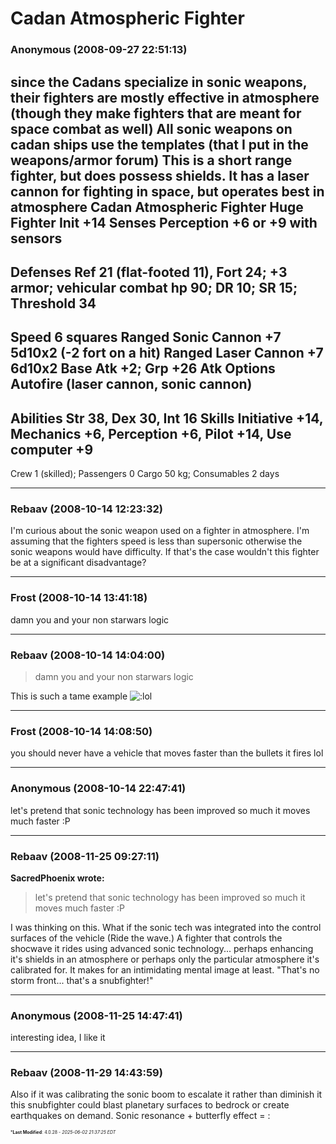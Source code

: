 # Cadan Atmospheric Fighter

### **Anonymous** (2008-09-27 22:51:13)

since the Cadans specialize in sonic weapons, their fighters are mostly effective in atmosphere (though they make fighters that are meant for space combat as well)
All sonic weapons on cadan ships use the templates (that I put in the weapons/armor forum)
This is a short range fighter, but does possess shields. It has a laser cannon for fighting in space, but operates best in atmosphere
Cadan Atmospheric Fighter
Huge Fighter
Init +14 Senses Perception +6 or +9 with sensors
----------------------------------------------------------------------------------------------
Defenses Ref 21 (flat-footed 11), Fort 24; +3 armor; vehicular combat
hp 90; DR 10; SR 15; Threshold 34
----------------------------------------------------------------------------------------------
Speed 6 squares
Ranged Sonic Cannon +7 5d10x2 (-2 fort on a hit)
Ranged Laser Cannon +7 6d10x2
Base Atk +2; Grp +26
Atk Options Autofire (laser cannon, sonic cannon)
----------------------------------------------------------------------------------------------
Abilities Str 38, Dex 30, Int 16
Skills Initiative +14, Mechanics +6, Perception +6, Pilot +14, Use computer +9
-----------------------------------------------------------------------------------------------
Crew 1 (skilled); Passengers 0
Cargo 50 kg; Consumables 2 days

---

### **Rebaav** (2008-10-14 12:23:32)

I'm curious about the sonic weapon used on a fighter in atmosphere. I'm assuming that the fighters speed is less than supersonic otherwise the sonic weapons would have difficulty. If that's the case wouldn't this fighter be at a significant disadvantage?

---

### **Frost** (2008-10-14 13:41:18)

damn you and your non starwars logic

---

### **Rebaav** (2008-10-14 14:04:00)

> damn you and your non starwars logic

This is such a tame example <!-- s:lol: -->![:lol](https://i.ibb.co/4wBjw6T4/icon-lol.gif)<!-- s:lol: -->

---

### **Frost** (2008-10-14 14:08:50)

you should never have a vehicle that moves faster than the bullets it fires lol

---

### **Anonymous** (2008-10-14 22:47:41)

let's pretend that sonic technology has been improved so much it moves much faster :P

---

### **Rebaav** (2008-11-25 09:27:11)

**SacredPhoenix wrote:**
> let&#39;s pretend that sonic technology has been improved so much it moves much faster :P

I was thinking on this. What if the sonic tech was integrated into the control surfaces of the vehicle (Ride the wave.) A fighter that controls the shocwave it rides using advanced sonic technology... perhaps enhancing it's shields in an atmosphere or perhaps only the particular atmosphere it's calibrated for. It makes for an intimidating mental image at least.
"That's no storm front... that's a snubfighter!"

---

### **Anonymous** (2008-11-25 14:47:41)

interesting idea, I like it

---

### **Rebaav** (2008-11-29 14:43:59)

Also if it was calibrating the sonic boom to escalate it rather than diminish it this snubfighter could blast planetary surfaces to bedrock or create earthquakes on demand. Sonic resonance + butterfly effect = :



<span style="font-size: 0.5em;">***Last Modified**: 4.0.28 - *2025-06-02 21:37:25 EDT*</span>